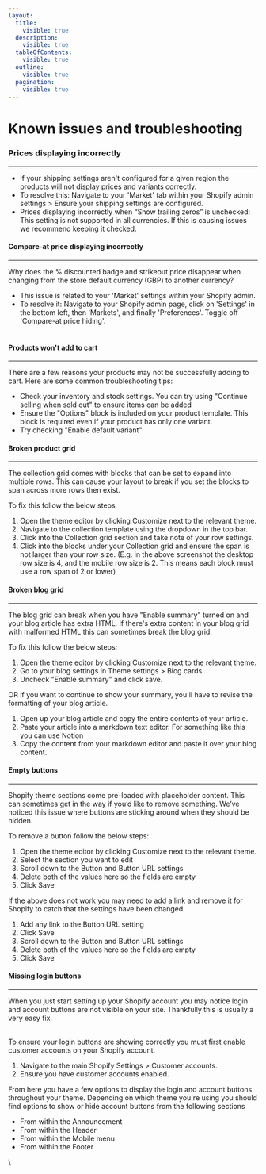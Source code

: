 ```yaml
---
layout:
  title:
    visible: true
  description:
    visible: true
  tableOfContents:
    visible: true
  outline:
    visible: true
  pagination:
    visible: true
---
```


# Known issues and troubleshooting

### Prices displaying incorrectly <a href="#h_a46871a2d3" id="h_a46871a2d3"></a>

***

* If your shipping settings aren't configured for a given region the products will not display prices and variants correctly.
* To resolve this: Navigate to your 'Market' tab within your Shopify admin settings > Ensure your shipping settings are configured.
* Prices displaying incorrectly when “Show trailing zeros” is unchecked: This setting is not supported in all currencies. If this is causing issues we recommend keeping it checked.

#### Compare-at price displaying incorrectly <a href="#h_86d0205449" id="h_86d0205449"></a>

***

Why does the % discounted badge and strikeout price disappear when changing from the store default currency (GBP) to another currency?

* This issue is related to your 'Market' settings within your Shopify admin.
* To resolve it: Navigate to your Shopify admin page, click on 'Settings' in the bottom left, then 'Markets', and finally 'Preferences'. Toggle off 'Compare-at price hiding'.\
  ​

#### Products won't add to cart <a href="#h_ab045038a5" id="h_ab045038a5"></a>

***

There are a few reasons your products may not be successfully adding to cart. Here are some common troubleshooting tips:

* Check your inventory and stock settings. You can try using "Continue selling when sold out" to ensure items can be added
* Ensure the "Options" block is included on your product template. This block is required even if your product has only one variant.
* Try checking "Enable default variant"

#### Broken product grid <a href="#h_c43ac95083" id="h_c43ac95083"></a>

***

The collection grid comes with blocks that can be set to expand into multiple rows. This can cause your layout to break if you set the blocks to span across more rows then exist.

To fix this follow the below steps

1. Open the theme editor by clicking Customize next to the relevant theme.
2. Navigate to the collection template using the dropdown in the top bar.
3. Click into the Collection grid section and take note of your row settings.
4. Click into the blocks under your Collection grid and ensure the span is not larger than your row size. (E.g. in the above screenshot the desktop row size is 4, and the mobile row size is 2. This means each block must use a row span of 2 or lower)

#### Broken blog grid <a href="#h_b026b453cc" id="h_b026b453cc"></a>

***

The blog grid can break when you have "Enable summary" turned on and your blog article has extra HTML. If there's extra content in your blog grid with malformed HTML this can sometimes break the blog grid.

To fix this follow the below steps:

1. Open the theme editor by clicking Customize next to the relevant theme.
2. Go to your blog settings in Theme settings > Blog cards.
3. Uncheck "Enable summary" and click save.

OR if you want to continue to show your summary, you'll have to revise the formatting of your blog article.

1. Open up your blog article and copy the entire contents of your article.
2. Paste your article into a markdown text editor. For something like this you can use Notion
3. Copy the content from your markdown editor and paste it over your blog content.

#### Empty buttons <a href="#h_da9acb4de5" id="h_da9acb4de5"></a>

***

Shopify theme sections come pre-loaded with placeholder content. This can sometimes get in the way if you’d like to remove something. We’ve noticed this issue where buttons are sticking around when they should be hidden.

To remove a button follow the below steps:

1. Open the theme editor by clicking Customize next to the relevant theme.
2. Select the section you want to edit
3. Scroll down to the Button and Button URL settings
4. Delete both of the values here so the fields are empty
5. Click Save

If the above does not work you may need to add a link and remove it for Shopify to catch that the settings have been changed.

1. Add any link to the Button URL setting
2. Click Save
3. Scroll down to the Button and Button URL settings
4. Delete both of the values here so the fields are empty
5. Click Save

#### Missing login buttons <a href="#h_16753f9e17" id="h_16753f9e17"></a>

***

When you just start setting up your Shopify account you may notice login and account buttons are not visible on your site. Thankfully this is usually a very easy fix.

\
To ensure your login buttons are showing correctly you must first enable customer accounts on your Shopify account.

1. Navigate to the main Shopify Settings > Customer accounts.
2. Ensure you have customer accounts enabled.

From here you have a few options to display the login and account buttons throughout your theme. Depending on which theme you're using you should find options to show or hide account buttons from the following sections

* From within the Announcement
* From within the Header
* From within the Mobile menu
* From within the Footer

\
